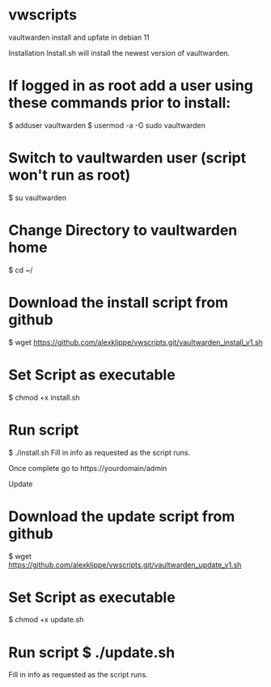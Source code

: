 # vwscripts
vaultwarden install and upfate in debian 11


Installation
Install.sh will install the newest version of vaultwarden.

# If logged in as root add a user using these commands prior to install: 
$ adduser vaultwarden
$ usermod -a -G sudo vaultwarden
# Switch to vaultwarden user (script won't run as root) 
$ su vaultwarden
# Change Directory to vaultwarden home 
$ cd ~/
# Download the install script from github 
$ wget https://github.com/alexklippe/vwscripts.git/vaultwarden_install_v1.sh
# Set Script as executable 
$ chmod +x install.sh
# Run script 
$ ./install.sh
Fill in info as requested as the script runs.

Once complete go to https://yourdomain/admin

Update
# Download the update script from github 
$ wget https://github.com/alexklippe/vwscripts.git/vaultwarden_update_v1.sh
# Set Script as executable 
$ chmod +x update.sh
# Run script $ ./update.sh
Fill in info as requested as the script runs.
